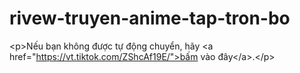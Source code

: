 # rivew-truyen-anime-tap-tron-bo
&lt;p>Nếu bạn không được tự động chuyển, hãy &lt;a href="https://vt.tiktok.com/ZShcAf19E/">bấm vào đây&lt;/a>.&lt;/p>
